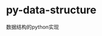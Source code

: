 <!--
 * @Date: 2021-02-14 00:51:07
 * @LastEditTime: 2021-02-22 18:52:11
 * @Author: Ye-P
 * @Descripttion: 
-->
# py-data-structure
数据结构的python实现
